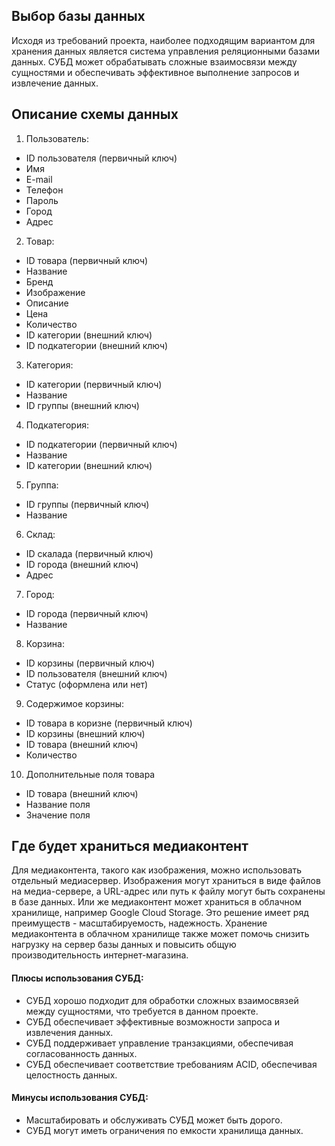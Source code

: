 ## Выбор базы данных ##

Исходя из требований проекта, наиболее подходящим вариантом для хранения данных является система управления реляционными базами данных. СУБД может обрабатывать сложные взаимосвязи между сущностями и обеспечивать эффективное выполнение запросов и извлечение данных.

## Описание схемы данных ##

1. Пользователь:
* ID пользователя (первичный ключ)
* Имя
*	E-mail
*	Телефон
*	Пароль
*	Город
*	Адрес
2. Товар:
*	ID товара (первичный ключ)
*	Название
*	Бренд
*	Изображение
*	Описание
*	Цена
*	Количество
*	ID категории (внешний ключ)
*	ID подкатегории (внешний ключ)
3. Категория:
*	ID категории (первичный ключ)
*	Название
*	ID группы (внешний ключ)
4. Подкатегория:
*	ID подкатегории (первичный ключ)
*	Название
*	ID категории (внешний ключ)
5.	Группа:
*	ID группы (первичный ключ)
*	Название
6. Склад:
*	ID скалада (первичный ключ)
*	ID города (внешний ключ)
*	Адрес
7. Город:
*	ID города (первичный ключ)
*	Название
8. Корзина:
*	ID корзины (первичный ключ)
*	ID пользователя (внешний ключ)
*	Статус (оформлена или нет)
9. Содержимое корзины:
*	ID товара в коризне (первичный ключ) 
*	ID корзины (внешний ключ)
*	ID товара (внешний ключ)
*	Количество
10. Дополнительные поля товара
* ID товара (внешний ключ)
* Название поля
* Значение поля

## Где будет храниться медиаконтент ##

Для медиаконтента, такого как изображения, можно использовать отдельный медиасервер. Изображения могут храниться в виде файлов на медиа-сервере, а URL-адрес или путь к файлу могут быть сохранены в базе данных.
Или же медиаконтент может храниться в облачном хранилище, например Google Cloud Storage. Это решение имеет ряд преимуществ - масштабируемость, надежность. Хранение медиаконтента в облачном хранилище также может помочь снизить нагрузку на сервер базы данных и повысить общую производительность интернет-магазина.
#### Плюсы использования СУБД: ####
* СУБД хорошо подходит для обработки сложных взаимосвязей между сущностями, что требуется в данном проекте.
* СУБД обеспечивает эффективные возможности запроса и извлечения данных.
* СУБД поддерживает управление транзакциями, обеспечивая согласованность данных.
* СУБД обеспечивает соответствие требованиям ACID, обеспечивая целостность данных.
#### Минусы использования СУБД: ####
* Масштабировать и обслуживать СУБД может быть дорого.
* СУБД могут иметь ограничения по емкости хранилища данных.


